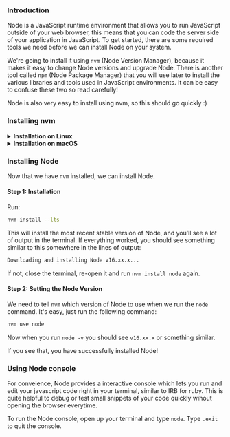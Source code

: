 ### Introduction

Node is a JavaScript runtime environment that allows you to run JavaScript outside of your web browser, this means that you can code the server side of your application in JavaScript. To get started, there are some required tools we need before we can install Node on your system.

We're going to install it using `nvm` (Node Version Manager), because it makes it easy to change Node versions and upgrade Node. There is another tool called `npm` (Node Package Manager) that you will use later to install the various libraries and tools used in JavaScript environments. It can be easy to confuse these two so read carefully!

Node is also very easy to install using nvm, so this should go quickly :)

### Installing nvm

<details>
  <summary><b>Installation on Linux</b></summary>

#### Step 0: Prerequisites 
To install nvm properly, you'll need `curl`. Simply run the command below:

~~~bash
sudo apt install curl
~~~ 

#### Step 1: Downloading and Installing `nvm`

Simply run this command:

~~~bash
curl -o- https://raw.githubusercontent.com/nvm-sh/nvm/v0.35.3/install.sh | bash
~~~

This will install `nvm`

#### Step 2: Initializing `nvm`

In the terminal there should be some directions on how to initialize `nvm`, if not, (or if you don't feel like copying from the terminal), run these commands:

~~~bash
export NVM_DIR="$([ -z "${XDG_CONFIG_HOME-}" ] && printf %s "${HOME}/.nvm" || printf %s "${XDG_CONFIG_HOME}/nvm")"
[ -s "$NVM_DIR/nvm.sh" ] && \. "$NVM_DIR/nvm.sh" # This loads nvm
~~~

You can verify `nvm` is installed by running the command:

~~~BASH
command -v nvm
~~~

if this returns `nvm: command not found` close the terminal and re-open it.

</details>

<details>
  <summary><b>Installation on macOS</b></summary>
  <br/>
  
On macOS 10.15 and above, the default shell is now zsh. During installation, nvm will look for a `.zshrc` file in your user home directory. By default, this file does not exist so we need to create it.

To create the `.zshrc` file and start the nvm installation, run the following commands:

~~~bash
touch ~/.zshrc
~~~

~~~bash
curl -o- https://raw.githubusercontent.com/nvm-sh/nvm/v0.35.3/install.sh | bash
~~~

Restart your terminal, or copy and paste the following into your terminal and press enter: 

~~~bash
export NVM_DIR="$HOME/.nvm"
[ -s "$NVM_DIR/nvm.sh" ] && \. "$NVM_DIR/nvm.sh" # This loads nvm
[ -s "$NVM_DIR/bash_completion" ] && \. "$NVM_DIR/bash_completion" # This loads nvm bash_completion
~~~

Test your nvm installation by running:

~~~bash
nvm --version.
~~~

For more information, view [NVM's github documentation](https://github.com/nvm-sh/nvm#installation-and-update).

</details>

### Installing Node

Now that we have `nvm` installed, we can install Node.

#### Step 1: Installation

Run:

~~~bash
nvm install --lts
~~~

This will install the most recent stable version of Node, and you’ll see a lot of output in the terminal. If everything worked, you should see something similar to this somewhere in the lines of output:

~~~bash
Downloading and installing Node v16.xx.x...
~~~

If not, close the terminal, re-open it and run `nvm install node` again.

#### Step 2: Setting the Node Version

We need to tell `nvm` which version of Node to use when we run the `node` command. It's easy, just run the following command:

~~~bash
nvm use node
~~~

Now when you run `node -v` you should see `v16.xx.x` or something similar.

If you see that, you have successfully installed Node!

### Using Node console  

For conveience, Node provides a interactive console which lets you run and edit your javascript code right in your terminal, similar to IRB for ruby. This is quite helpful to debug or test small snippets of your code quickly wihout opening the browser everytime.  

To run the Node console, open up your terminal and type `node`. Type `.exit` to quit the console.